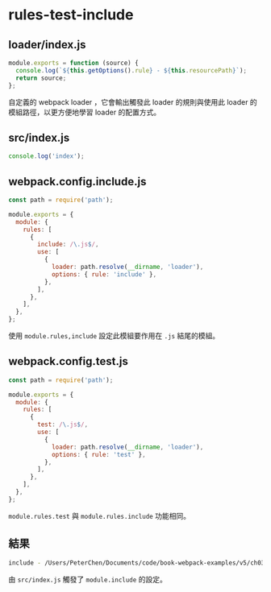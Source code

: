 # rules-test-include

## loader/index.js

```js
module.exports = function (source) {
  console.log(`${this.getOptions().rule} - ${this.resourcePath}`);
  return source;
};
```

自定義的 webpack loader ，它會輸出觸發此 loader 的規則與使用此 loader 的模組路徑，以更方便地學習 loader 的配置方式。

## src/index.js

```js
console.log('index');
```

## webpack.config.include.js

```js
const path = require('path');

module.exports = {
  module: {
    rules: [
      {
        include: /\.js$/,
        use: [
          {
            loader: path.resolve(__dirname, 'loader'),
            options: { rule: 'include' },
          },
        ],
      },
    ],
  },
};
```

使用 `module.rules,include` 設定此模組要作用在 `.js` 結尾的模組。

## webpack.config.test.js

```js
const path = require('path');

module.exports = {
  module: {
    rules: [
      {
        test: /\.js$/,
        use: [
          {
            loader: path.resolve(__dirname, 'loader'),
            options: { rule: 'test' },
          },
        ],
      },
    ],
  },
};
```

`module.rules.test` 與 `module.rules.include` 功能相同。

## 結果

```bash
include - /Users/PeterChen/Documents/code/book-webpack-examples/v5/ch03-configuration/05-module/rules-test-include/src/index.js
```

由 `src/index.js` 觸發了 `module.include` 的設定。

